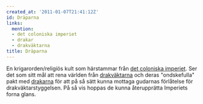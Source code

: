 ```yaml
---
created_at: '2011-01-07T21:41:12Z'
id: Dräparna
links:
  mention:
  - det coloniska imperiet
  - drakar
  - drakväktarna
title: Dräparna
---
```


En krigarorden/religiös kult som härstammar från [det coloniska imperiet]. Ser det som sitt mål att
rena världen från [drakväktarna] och deras "ondskefulla" pakt med [drakarna] för att på så sätt
kunna mottaga gudarnas förlåtelse för drakväktarstyggelsen. På så vis hoppas de kunna återupprätta
Imperiets forna glans.

  [det coloniska imperiet]: det_coloniska_imperiet
  [drakväktarna]: drakväktarna
  [drakarna]: drakar